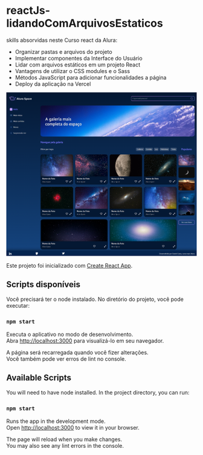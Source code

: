 # reactJs-lidandoComArquivosEstaticos
 skills absorvidas neste Curso react da Alura:
 
* Organizar pastas e arquivos do projeto
* Implementar componentes da Interface do Usuário
* Lidar com arquivos estáticos em um projeto React
* Vantagens de utilizar o CSS modules e o Sass
* Métodos JavaScript para adicionar funcionalidades a página
* Deploy da aplicação na Vercel

<img src='https://github.com/danielcosta010/react-arquivos_estaticos/blob/main/public/assets/imagens/capa-do-projeto.png#vitrinedev' alt='Capa do projeto' style='width: 800px'>
 
 Este projeto foi inicializado com [Create React App](https://pt-br.reactjs.org/docs/create-a-new-react-app.html).

## Scripts disponíveis

Você precisará ter o node instalado. 
No diretório do projeto, você pode executar:

### `npm start`

Executa o aplicativo no modo de desenvolvimento.\
Abra [http://localhost:3000](http://localhost:3000) para visualizá-lo em seu navegador.

A página será recarregada quando você fizer alterações.\
Você também pode ver erros de lint no console.

## Available Scripts

You will need to have node installed. 
In the project directory, you can run:

### `npm start`

Runs the app in the development mode.\
Open [http://localhost:3000](http://localhost:3000) to view it in your browser.

The page will reload when you make changes.\
You may also see any lint errors in the console.




